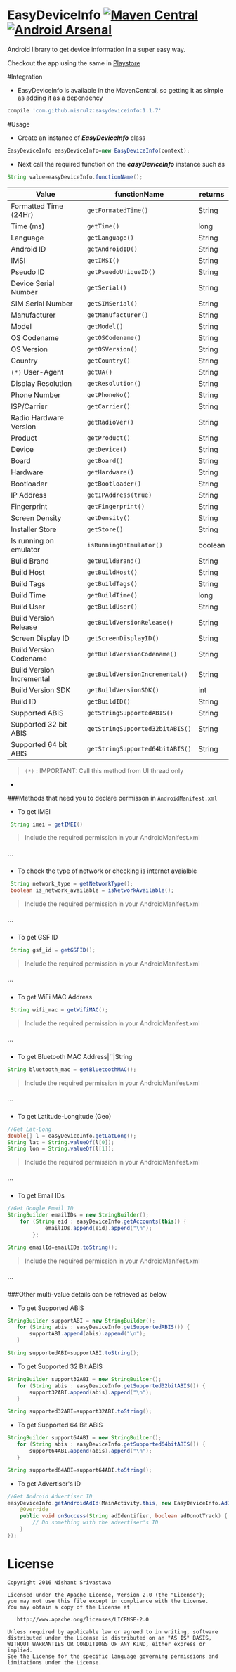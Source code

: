 # EasyDeviceInfo    [![Maven Central](https://maven-badges.herokuapp.com/maven-central/com.github.nisrulz/easydeviceinfo/badge.svg)](https://maven-badges.herokuapp.com/maven-central/com.github.nisrulz/easydeviceinfo) [![Android Arsenal](https://img.shields.io/badge/Android%20Arsenal-EasyDeviceInfo-green.svg?style=true)](https://android-arsenal.com/details/1/3562)

Android library to get device information in a super easy way.

Checkout the app using the same in [Playstore](https://play.google.com/store/apps/details?id=in.excogitation.deviceinfo)

#Integration
- EasyDeviceInfo is available in the MavenCentral, so getting it as simple as adding it as a dependency
```gradle
compile 'com.github.nisrulz:easydeviceinfo:1.1.7'
```


#Usage
+ Create an instance of ***EasyDeviceInfo*** class
```java
EasyDeviceInfo easyDeviceInfo=new EasyDeviceInfo(context);
```
+ Next call the required function on the ***easyDeviceInfo*** instance such as
```java
String value=easyDeviceInfo.functionName();
```

|Value|functionName|returns
|---|---|---|
|Formatted Time (24Hr)|`getFormatedTime()`|String
|Time (ms)|`getTime()`|long
|Language|`getLanguage()`|String
|Android ID|`getAndroidID()`|String
|IMSI|`getIMSI()`|String
|Pseudo ID|`getPsuedoUniqueID()`|String
|Device Serial Number|`getSerial()`|String
|SIM Serial Number|`getSIMSerial()`|String
|Manufacturer|`getManufacturer()`|String
|Model|`getModel()`|String
|OS Codename|`getOSCodename()`|String
|OS Version|`getOSVersion()`|String
|Country|`getCountry()`|String
|`(*)` User-Agent|`getUA()`|String 
|Display Resolution|`getResolution()`|String
|Phone Number|`getPhoneNo()`|String
|ISP/Carrier|`getCarrier()`|String
|Radio Hardware Version|`getRadioVer()`|String
|Product|`getProduct()`|String
|Device|`getDevice()`|String
|Board|`getBoard()`|String
|Hardware|`getHardware()`|String
|Bootloader|`getBootloader()`|String
|IP Address|`getIPAddress(true)`|String
|Fingerprint|`getFingerprint()`|String
|Screen Density|`getDensity()`|String
|Installer Store|`getStore()`|String
|Is running on emulator|`isRunningOnEmulator()`|boolean
|Build Brand|`getBuildBrand()`|String
|Build Host|`getBuildHost()`|String
|Build Tags|`getBuildTags()`|String
|Build Time|`getBuildTime()`|long
|Build User|`getBuildUser()`|String
|Build Version Release|`getBuildVersionRelease()`|String
|Screen Display ID|`getScreenDisplayID()`|String
|Build Version Codename|`getBuildVersionCodename()`|String
|Build Version Incremental|`getBuildVersionIncremental()`|String
|Build Version SDK|`getBuildVersionSDK()`|int
|Build ID|`getBuildID()`|String
|Supported ABIS|`getStringSupportedABIS()`|String
|Supported 32 bit ABIS|`getStringSupported32bitABIS()`|String
|Supported 64 bit ABIS|`getStringSupported64bitABIS()`|String


> `(*)` : IMPORTANT: Call this method from UI thread only


-


###Methods that need you to declare permisson in `AndroidManifest.xml`
  
+ To get IMEI
 ```java
  String imei = getIMEI()
  ```

> Include the required permission in your AndroidManifest.xml

> ```xml 
<uses-permission android:name="android.permission.READ_PHONE_STATE"/>
```


+ To check the type of network or checking is internet avaialble
 ```java
  String network_type = getNetworkType();
  boolean is_network_available = isNetworkAvailable();
  ```

> Include the required permission in your AndroidManifest.xml

> ```xml 
<uses-permission android:name="android.permission.ACCESS_NETWORK_STATE"/>
<uses-permission android:name="android.permission.INTERNET"/>
```

+ To get GSF ID
 ```java
  String gsf_id = getGSFID();
  ```

> Include the required permission in your AndroidManifest.xml

> ```xml 
<uses-permission android:name="com.google.android.providers.gsf.permission.READ_GSERVICES"/>
```

+ To get WiFi MAC Address
 ```java
  String wifi_mac = getWifiMAC();
  ```

> Include the required permission in your AndroidManifest.xml

> ```xml 
<uses-permission android:name="android.permission.ACCESS_WIFI_STATE"/>
```

+ To get Bluetooth MAC Address|``|String
```java
String bluetooth_mac = getBluetoothMAC();
```

> Include the required permission in your AndroidManifest.xml

> ```xml 
<uses-permission android:name="android.permission.BLUETOOTH"/>
```


+ To get Latitude-Longitude (Geo)
```java
//Get Lat-Long
double[] l = easyDeviceInfo.getLatLong();
String lat = String.valueOf(l[0]);
String lon = String.valueOf(l[1]);
```
> Include the required permission in your AndroidManifest.xml

> ```xml 
<uses-permission android:name="android.permission.ACCESS_FINE_LOCATION"/>
```


+ To get Email IDs
```java
//Get Google Email ID
StringBuilder emailIDs = new StringBuilder();
    for (String eid : easyDeviceInfo.getAccounts(this)) {
            emailIDs.append(eid).append("\n");
        };

String emailId=emailIDs.toString();
```
> Include the required permission in your AndroidManifest.xml

> ```xml 
<uses-permission android:name="android.permission.GET_ACCOUNTS"/>
```

###Other multi-value details can be retrieved as below

+ To get Supported ABIS
```java
StringBuilder supportABI = new StringBuilder();
   for (String abis : easyDeviceInfo.getSupportedABIS()) {
       supportABI.append(abis).append("\n");
   }

String supportedABI=supportABI.toString();
```

+ To get Supported 32 Bit ABIS
```java
StringBuilder support32ABI = new StringBuilder();
   for (String abis : easyDeviceInfo.getSupported32bitABIS()) {
       support32ABI.append(abis).append("\n");
   }

String supported32ABI=support32ABI.toString();
```

+ To get Supported 64 Bit ABIS
```java
StringBuilder support64ABI = new StringBuilder();
   for (String abis : easyDeviceInfo.getSupported64bitABIS()) {
       support64ABI.append(abis).append("\n");
   }

String supported64ABI=support64ABI.toString();
```


+ To get Advertiser's ID
```java
//Get Android Advertiser ID
easyDeviceInfo.getAndroidAdId(MainActivity.this, new EasyDeviceInfo.AdIdentifierCallback() {
    @Override
    public void onSuccess(String adIdentifier, boolean adDonotTrack) {
        // Do something with the advertiser's ID
    }
});
```

License
=======

    Copyright 2016 Nishant Srivastava

    Licensed under the Apache License, Version 2.0 (the "License");
    you may not use this file except in compliance with the License.
    You may obtain a copy of the License at

       http://www.apache.org/licenses/LICENSE-2.0

    Unless required by applicable law or agreed to in writing, software
    distributed under the License is distributed on an "AS IS" BASIS,
    WITHOUT WARRANTIES OR CONDITIONS OF ANY KIND, either express or implied.
    See the License for the specific language governing permissions and
    limitations under the License.
